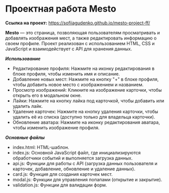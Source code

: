 # Проектная работа Mesto

**Ссылка на проект:** https://sofiiagudenko.github.io/mesto-project-ff/

**Mesto** — это страница, позволяющая пользователям просматривать и добавлять изображения мест, а также редактировать информацию о своем профиле. Проект реализован с использованием HTML, CSS и JavaScript и взаимодействует с API для хранения данных.

***Использование***
* Редактирование профиля: Нажмите на иконку редактирования в блоке профиля, чтобы изменить имя и описание.
* Добавление новых мест: Нажмите на кнопку "+" в блоке профиля, чтобы добавить новое место с изображением и названием.
* Просмотр изображений: Кликните на изображение карточки, чтобы открыть его в модальном окне.
* Лайки: Нажмите на кнопку лайка под карточкой, чтобы добавить или удалить лайк.
* Удаление карточек: Нажмите на кнопку удаления карточки, чтобы удалить её из списка (доступно только для владельца карточки).
* Обновление аватара: Нажмите на иконку редактирования аватара, чтобы изменить изображение профиля.

***Основные файлы***
* index.html: HTML-шаблон.
* index.js: Основной JavaScript файл, где инициализируются обработчики событий и выполняется загрузка данных.
* api.js: Функции для работы с API (загрузка данных пользователя и карточек, добавление, обновление и удаление данных).
* card.js: Функция для создания карточек мест.
* modal.js: Функции для управления попапами (открытие и закрытие).
* validation.js: Функции для валидации форм.

